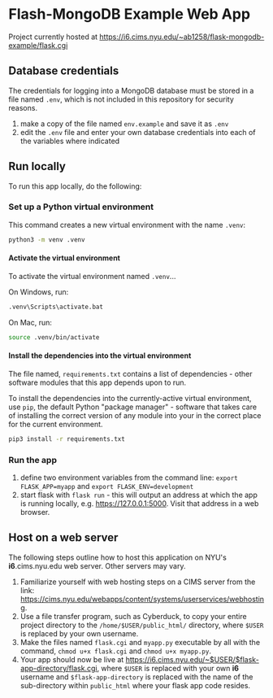 # Flash-MongoDB Example Web App

Project currently hosted at https://i6.cims.nyu.edu/~ab1258/flask-mongodb-example/flask.cgi

## Database credentials

The credentials for logging into a MongoDB database must be stored in a file named `.env`, which is not included in this repository for security reasons.

1. make a copy of the file named `env.example` and save it as `.env`
1. edit the `.env` file and enter your own database credentials into each of the variables where indicated

## Run locally

To run this app locally, do the following:

### Set up a Python virtual environment

This command creates a new virtual environment with the name `.venv`:

```bash
python3 -m venv .venv
```

#### Activate the virtual environment

To activate the virtual environment named `.venv`...

On Windows, run:

```bash
.venv\Scripts\activate.bat
```

On Mac, run:

```bash
source .venv/bin/activate
```

#### Install the dependencies into the virtual environment

The file named, `requirements.txt` contains a list of dependencies - other software modules that this app depends upon to run.

To install the dependencies into the currently-active virtual environment, use `pip`, the default Python "package manager" - software that takes care of installing the correct version of any module into your in the correct place for the current environment.

```bash
pip3 install -r requirements.txt
```

### Run the app

1. define two environment variables from the command line: `export FLASK_APP=myapp` and `export FLASK_ENV=development`
1. start flask with `flask run` - this will output an address at which the app is running locally, e.g. https://127.0.0.1:5000. Visit that address in a web browser.

## Host on a web server

The following steps outline how to host this application on NYU's **i6**.cims.nyu.edu web server. Other servers may vary.

1. Familiarize yourself with web hosting steps on a CIMS server from the link: https://cims.nyu.edu/webapps/content/systems/userservices/webhosting.
1. Use a file transfer program, such as Cyberduck, to copy your entire project directory to the `/home/$USER/public_html/` directory, where `$USER` is replaced by your own username.
1. Make the files named `flask.cgi` and `myapp.py` executable by all with the command, `chmod u+x flask.cgi` and `chmod u+x myapp.py`.
1. Your app should now be live at https://i6.cims.nyu.edu/~$USER/$flask-app-directory/flask.cgi, where `$USER` is replaced with your own **i6** username and `$flask-app-directory` is replaced with the name of the sub-directory within `public_html` where your flask app code resides.
